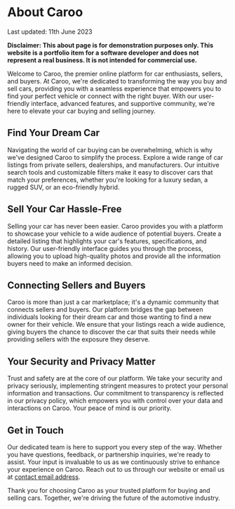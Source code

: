 # About Caroo

Last updated: 11th June 2023

**Disclaimer: This about page is for demonstration purposes only. This website is a portfolio item for a software developer and does not represent a real business. It is not intended for commercial use.**

Welcome to Caroo, the premier online platform for car enthusiasts, sellers, and buyers. At Caroo, we're dedicated to transforming the way you buy and sell cars, providing you with a seamless experience that empowers you to find your perfect vehicle or connect with the right buyer. With our user-friendly interface, advanced features, and supportive community, we're here to elevate your car buying and selling journey.

## Find Your Dream Car

Navigating the world of car buying can be overwhelming, which is why we've designed Caroo to simplify the process. Explore a wide range of car listings from private sellers, dealerships, and manufacturers. Our intuitive search tools and customizable filters make it easy to discover cars that match your preferences, whether you're looking for a luxury sedan, a rugged SUV, or an eco-friendly hybrid.

## Sell Your Car Hassle-Free

Selling your car has never been easier. Caroo provides you with a platform to showcase your vehicle to a wide audience of potential buyers. Create a detailed listing that highlights your car's features, specifications, and history. Our user-friendly interface guides you through the process, allowing you to upload high-quality photos and provide all the information buyers need to make an informed decision.

## Connecting Sellers and Buyers

Caroo is more than just a car marketplace; it's a dynamic community that connects sellers and buyers. Our platform bridges the gap between individuals looking for their dream car and those wanting to find a new owner for their vehicle. We ensure that your listings reach a wide audience, giving buyers the chance to discover the car that suits their needs while providing sellers with the exposure they deserve.

## Your Security and Privacy Matter

Trust and safety are at the core of our platform. We take your security and privacy seriously, implementing stringent measures to protect your personal information and transactions. Our commitment to transparency is reflected in our privacy policy, which empowers you with control over your data and interactions on Caroo. Your peace of mind is our priority.

## Get in Touch

Our dedicated team is here to support you every step of the way. Whether you have questions, feedback, or partnership inquiries, we're ready to assist. Your input is invaluable to us as we continuously strive to enhance your experience on Caroo. Reach out to us through our website or email us at [contact email address](mailto:contact@caroo.com).

Thank you for choosing Caroo as your trusted platform for buying and selling cars. Together, we're driving the future of the automotive industry.
